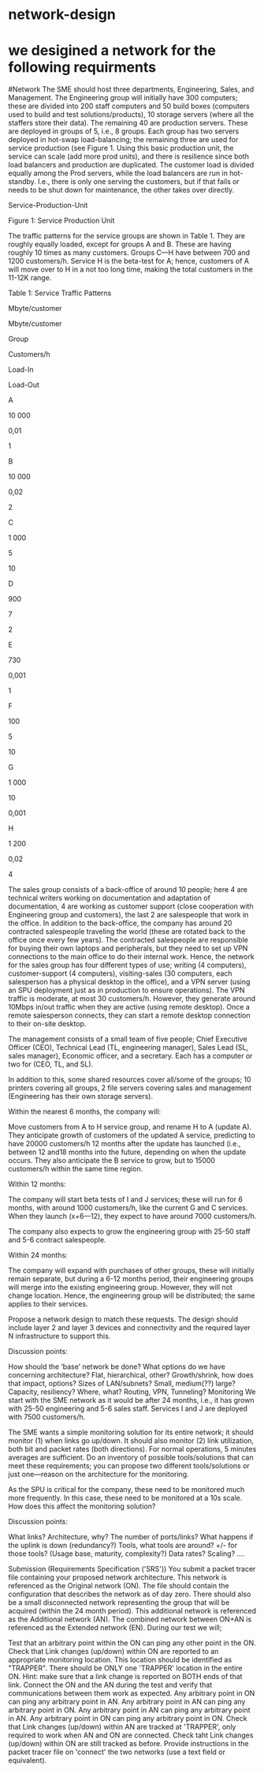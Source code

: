 # network-design
# we desigined a network for the following requirments
#Network
The SME should host three departments, Engineering, Sales, and Management. The Engineering group will initially have 300 computers; these are divided into 200 staff computers and 50 build boxes (computers used to build and test solutions/products), 10 storage servers (where all the staffers store their data). The remaining 40 are production servers. These are deployed in groups of 5, i.e., 8 groups. Each group has two servers deployed in hot-swap load-balancing; the remaining three are used for service production (see Figure 1. Using this basic production unit, the service can scale (add more prod units), and there is resilience since both load balancers and production are duplicated. The customer load is divided equally among the Prod servers, while the load balancers are run in hot-standby. I.e., there is only one serving the customers, but if that fails or needs to be shut down for maintenance, the other takes over directly. 

Service-Production-Unit

Figure 1: Service Production Unit

The traffic patterns for the service groups are shown in Table 1. They are roughly equally loaded, except for groups A and B. These are having roughly 10 times as many customers. Groups C—H have between 700 and 1200 customers/h. Service H is the beta-test for A; hence, customers of A will move over to H in a not too long time, making the total customers in the 11-12K range.

 

Table 1: Service Traffic Patterns

Mbyte/customer

Mbyte/customer

Group

Customers/h

Load-In

Load-Out

A

10 000

0,01

1

B

10 000

0,02

2

C

1 000

5

10

D

900

7

2

E

730

0,001

1

F

100

5

10

G

1 000

10

0,001

H

1 200

0,02

4

 

The sales group consists of a back-office of around 10 people; here 4 are technical writers working on documentation and adaptation of documentation, 4 are working as customer support (close cooperation with Engineering group and customers), the last 2 are salespeople that work in the office. In addition to the back-office, the company has around 20 contracted salespeople traveling the world (these are rotated back to the office once every few years).  The contracted salespeople are responsible for buying their own laptops and peripherals, but they need to set up VPN connections to the main office to do their internal work. Hence, the network for the sales group has four different types of use; writing (4 computers), customer-support (4 computers), visiting-sales (30 computers, each salesperson has a physical desktop in the office), and a VPN server (using an SPU deployment just as in production to ensure operations). The VPN traffic is moderate, at most 30 customers/h. However, they generate around 10Mbps in/out traffic when they are active (using remote desktop). Once a remote salesperson connects, they can start a remote desktop connection to their on-site desktop.

 

The management consists of a small team of five people; Chief Executive Officer (CEO), Technical Lead (TL, engineering manager), Sales Lead (SL, sales manager), Economic officer, and a secretary. Each has a computer or two for (CEO, TL, and SL).

 

In addition to this, some shared resources cover all/some of the groups; 10 printers covering all groups, 2 file servers covering sales and management (Engineering has their own storage servers).

 

Within the nearest 6 months, the company will:

Move customers from A to H service group, and rename H to A (update A). They anticipate growth of customers of the updated A service, predicting to have 20000 customers/h 12 months after the update has launched (i.e., between 12 and18 months into the future, depending on when the update occurs. They also anticipate the B service to grow, but to 15000 customers/h within the same time region.

 

Within 12 months:

The company will start beta tests of I and J services; these will run for 6 months, with around 1000 customers/h, like the current G and C services. When they launch (x+6—12), they expect to have around 7000 customers/h.

The company also expects to grow the engineering group with 25-50 staff and 5-6 contract salespeople.

 

Within 24 months:

The company will expand with purchases of other groups, these will initially remain separate, but during a 6-12 months period, their engineering groups will merge into the existing engineering group. However, they will not change location. Hence, the engineering group will be distributed; the same applies to their services.

 

Propose a network design to match these requests. The design should include layer 2 and layer 3 devices and connectivity and the required layer N infrastructure to support this.

 

Discussion points:

How should the ‘base’ network be done?
What options do we have concerning architecture?
Flat, hierarchical, other?
Growth/shrink, how does that impact, options?
Sizes of LAN/subnets?
Small, medium(??) large?
Capacity, resiliency?
Where, what?
Routing, VPN, Tunneling?
Monitoring
We start with the SME network as it would be after 24 months, i.e., it has grown with 25-50 engineering and 5-6 sales staff. Services I and J are deployed with 7500 customers/h.

The SME wants a simple monitoring solution for its entire network; it should monitor (1) when links go up/down. It should also monitor (2) link utilization, both bit and packet rates (both directions). For normal operations, 5 minutes averages are sufficient. Do an inventory of possible tools/solutions that can meet these requirements; you can propose two different tools/solutions or just one—reason on the architecture for the monitoring.

As the SPU is critical for the company, these need to be monitored much more frequently. In this case, these need to be monitored at a 10s scale. How does this affect the monitoring solution?

Discussion points:

What links? Architecture, why? The number of ports/links? What happens if the uplink is down (redundancy?)
Tools, what tools are around? +/- for those tools? (Usage base, maturity, complexity?)
Data rates? Scaling?
….
 

Submission (Requirements Specification ('SRS'))
You submit a packet tracer file containing your proposed network architecture.  This network is referenced as the Original network (ON).
The file should contain the configuration that describes the network as of day zero.
There should also be a small disconnected network representing the group that will be acquired (within the 24 month period). This additional network is referenced as the Additional network (AN). The combined network between ON+AN is referenced as the Extended network (EN). 
During our test we will; 

Test that an arbitrary point within the ON can ping any other point in the ON.
Check that Link changes (up/down) within ON are reported to an appropriate monitoring location. This location should be identified as "TRAPPER". There should be ONLY one 'TRAPPER' location in the entire ON. Hint: make sure that a link change is reported on BOTH ends of that link. 
Connect the ON and the AN during the test and verify that communications between them work as expected. 
Any arbitrary point in ON can ping any arbitrary point in AN.
Any arbitrary point in AN can ping any arbitrary point in ON.
Any arbitrary point in AN can ping any arbitrary point in AN.
Any arbitrary point in ON can ping any arbitrary point in ON.
Check that Link changes (up/down) within AN are tracked at 'TRAPPER', only required to work when AN and ON are connected. 
Check taht Link changes (up/down) within ON are still tracked as before. 
Provide instructions in the packet tracer file on 'connect' the two networks (use a text field or equivalent). 
